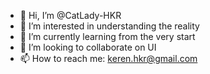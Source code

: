 - 👋 Hi, I’m @CatLady-HKR
- 👀 I’m interested in understanding the reality
- 🌱 I’m currently learning from the very start
- 💞️ I’m looking to collaborate on UI
- 📫 How to reach me: keren.hkr@gmail.com

<!---
CatLady-HKR/CatLady-HKR is a ✨ special ✨ repository because its `README.md` (this file) appears on your GitHub profile.
You can click the Preview link to take a look at your changes.
--->
